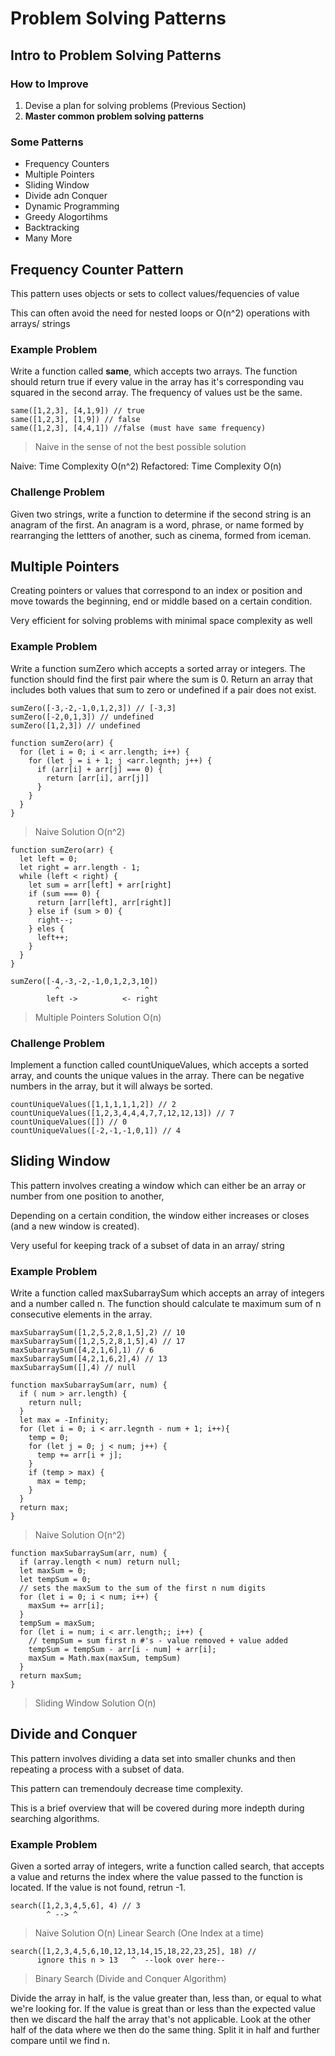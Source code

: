 # Problem Solving Patterns

## Intro to Problem Solving Patterns

### How to Improve

1. Devise a plan for solving problems (Previous Section)
2. **Master common problem solving patterns**

### Some Patterns

- Frequency Counters
- Multiple Pointers
- Sliding Window
- Divide adn Conquer
- Dynamic Programming
- Greedy Alogortihms
- Backtracking
- Many More

## Frequency Counter Pattern

This pattern uses objects or sets to collect values/fequencies of value

This can often avoid the need for nested loops or O(n^2) operations with arrays/ strings

### Example Problem

Write a function called **same**, which accepts two arrays. The function should return true if every value in the array has it's corresponding vau squared in the second array. The frequency of values ust be the same.

```
same([1,2,3], [4,1,9]) // true
same([1,2,3], [1,9]) // false
same([1,2,3], [4,4,1]) //false (must have same frequency)
```

> Naive in the sense of not the best possible solution

Naive: Time Complexity O(n^2)
Refactored: Time Complexity O(n)

### Challenge Problem

Given two strings, write a function to determine if the second string is an anagram of the first. An anagram is a word, phrase, or name formed by rearranging the lettters of another, such as cinema, formed from iceman.

## Multiple Pointers

Creating pointers or values that correspond to an index or position and move towards the beginning, end or middle based on a certain condition.

Very efficient for solving problems with minimal space complexity as well

### Example Problem

Write a function sumZero which accepts a sorted array or integers. The function should find the first pair where the sum is 0. Return an array that includes both values that sum to zero or undefined if a pair does not exist.

```
sumZero([-3,-2,-1,0,1,2,3]) // [-3,3]
sumZero([-2,0,1,3]) // undefined
sumZero([1,2,3]) // undefined
```

```
function sumZero(arr) {
  for (let i = 0; i < arr.length; i++) {
    for (let j = i + 1; j <arr.legnth; j++) {
      if (arr[i] + arr[j] === 0) {
        return [arr[i], arr[j]]
      }
    }
  }
}
```

> Naive Solution O(n^2)

```
function sumZero(arr) {
  let left = 0;
  let right = arr.length - 1;
  while (left < right) {
    let sum = arr[left] + arr[right]
    if (sum === 0) {
      return [arr[left], arr[right]]
    } else if (sum > 0) {
      right--;
    } eles {
      left++;
    }
  }
}
```

```
sumZero([-4,-3,-2,-1,0,1,2,3,10])
          ^                   ^
        left ->          <- right
```

> Multiple Pointers Solution O(n)

### Challenge Problem

Implement a function called countUniqueValues, which accepts a sorted array, and counts the unique values in the array. There can be negative numbers in the array, but it will always be sorted.

```
countUniqueValues([1,1,1,1,1,2]) // 2
countUniqueValues([1,2,3,4,4,4,7,7,12,12,13]) // 7
countUniqueValues([]) // 0
countUniqueValues([-2,-1,-1,0,1]) // 4
```

## Sliding Window

This pattern involves creating a window which can either be an array or number from one position to another,

Depending on a certain condition, the window either increases or closes (and a new window is created).

Very useful for keeping track of a subset of data in an array/ string

### Example Problem

Write a function called maxSubarraySum which accepts an array of integers and a number called n. The function should calculate te maximum sum of n consecutive elements in the array.

```
maxSubarraySum([1,2,5,2,8,1,5],2) // 10
maxSubarraySum([1,2,5,2,8,1,5],4) // 17
maxSubarraySum([4,2,1,6],1) // 6
maxSubarraySum([4,2,1,6,2],4) // 13
maxSubarraySum([],4) // null
```

```
function maxSubarraySum(arr, num) {
  if ( num > arr.length) {
    return null;
  }
  let max = -Infinity;
  for (let i = 0; i < arr.legnth - num + 1; i++){
    temp = 0;
    for (let j = 0; j < num; j++) {
      temp += arr[i + j];
    }
    if (temp > max) {
      max = temp;
    }
  }
  return max;
}
```

> Naive Solution O(n^2)

```
function maxSubarraySum(arr, num) {
  if (array.length < num) return null;
  let maxSum = 0;
  let tempSum = 0;
  // sets the maxSum to the sum of the first n num digits
  for (let i = 0; i < num; i++) {
    maxSum += arr[i];
  }
  tempSum = maxSum;
  for (let i = num; i < arr.length;; i++) {
    // tempSum = sum first n #'s - value removed + value added
    tempSum = tempSum - arr[i - num] + arr[i];
    maxSum = Math.max(maxSum, tempSum)
  }
  return maxSum;
}
```

> Sliding Window Solution O(n)

## Divide and Conquer

This pattern involves dividing a data set into smaller chunks and then repeating a process with a subset of data.

This pattern can tremendouly decrease time complexity.

This is a brief overview that will be covered during more indepth during searching algorithms.

### Example Problem

Given a sorted array of integers, write a function called search, that accepts a value and returns the index where the value passed to the function is located. If the value is not found, retrun -1.

```
search([1,2,3,4,5,6], 4) // 3
        ^ --> ^
```

> Naive Solution O(n) Linear Search (One Index at a time)

```
search([1,2,3,4,5,6,10,12,13,14,15,18,22,23,25], 18) //
      ignore this n > 13   ^  --look over here--
```

> Binary Search (Divide and Conquer Algorithm)

Divide the array in half, is the value greater than, less than, or equal to what we're looking for. If the value is great than or less than the expected value then we discard the half the array that's not applicable. Look at the other half of the data where we then do the same thing. Split it in half and further compare until we find n.
